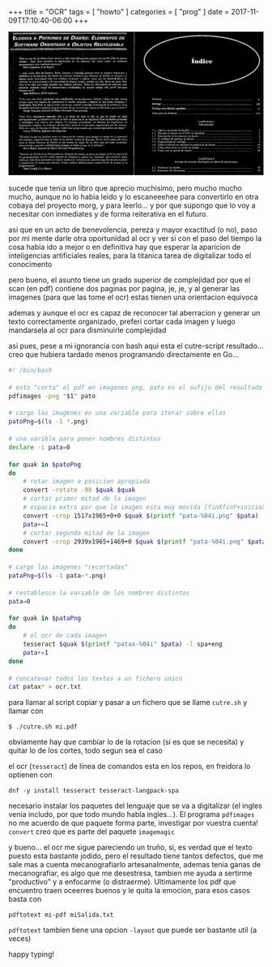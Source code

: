 +++
title      = "OCR"
tags       = [ "howto" ]
categories = [ "prog" ]
date       = 2017-11-09T17:10:40-06:00
+++

![](/img/padesoor.png)

sucede que tenia un libro que aprecio muchisimo, pero mucho mucho mucho, aunque
no lo habia leido y lo escaneeehee para convertirlo en otra cobaya del proyecto
morg, y para leerlo... y por que supongo que lo voy a necesitar con inmediates y
de forma reiterativa en el futuro.

asi que en un acto de benevolencia, pereza y mayor exactitud (o no), paso por mi
mente darle otra oportunidad al ocr y ver si con el paso del tiempo la cosa habia
ido a mejor o en definitiva hay que esperar la aparicion de inteligencias
artificiales reales, para la titanica tarea de digitalizar todo el conocimento

pero bueno, el asunto tiene un grado superior de complejidad por que el scan (en
pdf) contiene dos paginas por pagina, je, je, y al generar las imagenes (para
que las tome el ocr) estas tienen una orientacion equivoca

ademas y aunque el ocr es capaz de reconocer tal aberracion y generar un texto
correctamente organizado, preferi cortar cada imagen y luego mandarsela al
ocr para disminuirle complejidad

asi pues, pese a mi ignorancia con bash aqui esta el cutre-script
resultado... creo que hubiera tardado menos programando directamente en Go...

``` sh
#! /bin/bash

# esto "corta" el pdf en imagenes png, pato es el sufijo del resultado
pdfimages -png "$1" pato

# cargo las imagenes en una variable para iterar sobre ellas
patoPng=$(ls -1 *.png)

# una varible para poner nombres distintos
declare -i pata=0

for quak in $patoPng
do
    # rotar imagen a posicion apropiada
    convert -rotate -90 $quak $quak
    # cortar primer mitad de la imagen
    # espacio extra por que la imagen esta muy movida [finXfinY+inicioX+inicioY]
    convert -crop 1517x1965+0+0 $quak $(printf "pata-%04i.png" $pata)
    pata+=1
    # cortar segunda mitad de la imagen
    convert -crop 2939x1965+1469+0 $quak $(printf "pata-%04i.png" $pata)
done

# cargo las imagenes "recortadas"
pataPng=$(ls -1 pata-*.png)

# restablesco la variable de los nombres distintos
pata=0

for quak in $pataPng
do
    # el ocr de cada imagen
    tesseract $quak $(printf "patax-%04i" $pata) -l spa+eng
    pata+=1
done

# concatenar todos los textos a un fichero unico
cat patax* > ocr.txt
```

para llamar al script copiar y pasar a un fichero que se llame `cutre.sh` y
llamar con

    $ ./cutre.sh mi.pdf

obviamente hay que cambiar lo de la rotacion (si es que se necesita) y quitar lo
de los cortes, todo segun sea el caso

el ocr (`tesseract`) de linea de comandos esta en los repos, en freidora lo optienen con

    dnf -y install tesseract tesseract-langpack-spa

necesario instalar los paquetes del lenguaje que se va a digitalizar (el ingles
venia includo, por que todo mundo habla ingles...). El programa `pdfimages` no
me acuerdo de que paquete forma parte, investigar por vuestra cuenta! `convert`
creo que es parte del paquete `imagemagic`

y bueno... el ocr me sigue pareciendo un truño, si, es verdad que el texto
puesto esta bastante jodido, pero el resultado tiene tantos defectos, que me
sale mas a cuenta mecanografiarlo artesanalmente, ademas tenia ganas de
mecanografiar, es algo que me desestresa, tambien me ayuda a sertirme
"productivo" y a enfocarme (o distraerme). Ultimamente los pdf que encuentro
traen oceerres buenos y le quita la emocion, para esos casos basta con

    pdftotext mi-pdf miSalida.txt

`pdftotext` tambien tiene una opcion `-layout` que puede ser bastante util (a veces)

happy typing!
